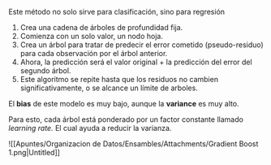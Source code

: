 Este método no solo sirve para clasificación, sino para regresión

1. Crea una cadena de árboles de profundidad fija. 
2. Comienza con un solo valor, un nodo hoja. 
3. Crea un árbol para tratar de predecir el error cometido (pseudo-residuo) para cada observación por el árbol anterior.
4. Ahora, la predicción será el valor original + la predicción del error del segundo árbol.
5. Este algoritmo se repite hasta  que los residuos no cambien significativamente, o se alcance un límite de arboles.

El **bias** de este modelo es muy bajo, aunque la **variance** es muy alto.

Para esto, cada árbol está ponderado por un factor constante llamado *learning rate.* El cual ayuda a reducir la varianza.

![[Apuntes/Organizacion de Datos/Ensambles/Attachments/Gradient Boost 1.png|Untitled]]